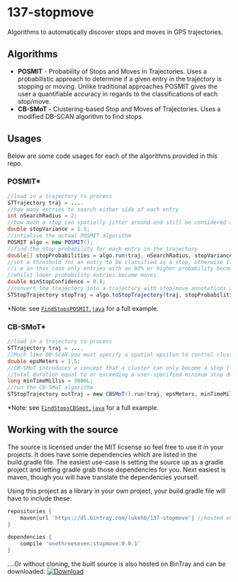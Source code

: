 # 137-stopmove
Algorithms to automatically discover stops and moves in GPS trajectories.

## Algorithms
* **POSMIT** - Probability of Stops and Moves in Trajectories. Uses a probabilistic approach to determine if a given entry in the trajectory is stopping or moving. Unlike traditional approaches POSMIT gives the user a quantifiable accuracy in regards to the classifications of each stop/move.
* **CB-SMoT** - Clustering-based Stop and Moves of Trajectories. Uses a modified DB-SCAN algorithm to find stops. 

## Usages
Below are some code usages for each of the algorithms provided in this repo.

### POSMIT*
```java
//load in a trajectory to process
STTrajectory traj = ....
//how many entries to search either side of each entry 
int nSearchRadius = 2;
//how much a stop can spatially jitter around and still be considered a stop (remember GPS is quite noisy)
double stopVariance = 1.5;
//intialise the actual POSMIT algorithm
POSMIT algo = new POSMIT();
//find the stop probability for each entry in the trajectory
double[] stopProbabilities = algo.run(traj, nSearchRadius, stopVariance);
//set a threshold for an entry to be classified as a stop, otherwise it is a move.
//i.e in this case only entries with an 80% or higher probability become stops,
//whilst lower probability entries become moves.
double minStopConfidence = 0.8;
//convert the trajectory into a trajectory with stop/move annotations at each entry
STStopTrajectory stopTraj = algo.toStopTrajectory(traj, stopProbabilities, minStopConfidence);
```
*Note: see [`FindStopsPOSMIT.java`](https://github.com/lukehb/137-stopmove/blob/master/src/main/java/onethreeseven/stopmove/experiments/FindStopsPOSMIT.java) for a full example.

### CB-SMoT*
```java
//load in a trajectory to process
STTrajectory traj = ....
//Much like DB-SCAN you must specify a spatial epsilon to control cluster growth
double epsMeters = 1.5;
//CB-SMoT introduces a concept that a cluster can only become a stop if it has a 
//total duration equal to or exceeding a user-specified minimum stop duration
long minTimeMillis = 3000L;
//run the CB-SMoT algorithm
STStopTrajectory outTraj = new CBSMoT().run(traj, epsMeters, minTimeMillis);
```
*Note: see [`FindStopsCBSmot.java`](https://github.com/lukehb/137-stopmove/blob/master/src/main/java/onethreeseven/stopmove/experiments/FindStopsCBSmot.java) for a full example.

## Working with the source
The source is licensed under the MIT licsense so feel free to use it in your projects. It does have some dependencies which are listed in the build.gradle file. The easiest use-case is setting the source up as a gradle project and letting gradle grab those dependencies for you. Next easiest is maven, though you will have translate the dependencies yourself.

Using this project as a library in your own project, your build.gradle file will have to include these:

```groovy
repositories {
    maven{url 'https://dl.bintray.com/lukehb/137-stopmove'} //hosted on bintray
}

dependencies {
    compile 'onethreeseven:stopmove:0.0.1'
}
```

....Or without cloning, the built source is also hosted on BinTray and can be downloaded: [ ![Download](https://api.bintray.com/packages/lukehb/137-stopmove/137-stopmove/images/download.svg) ](https://bintray.com/lukehb/137-stopmove/137-stopmove/_latestVersion)
